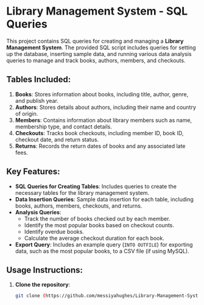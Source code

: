 # Library Management System - SQL Queries

This project contains SQL queries for creating and managing a **Library Management System**. The provided SQL script includes queries for setting up the database, inserting sample data, and running various data analysis queries to manage and track books, authors, members, and checkouts.

## **Tables Included:**

1. **Books**: Stores information about books, including title, author, genre, and publish year.
2. **Authors**: Stores details about authors, including their name and country of origin.
3. **Members**: Contains information about library members such as name, membership type, and contact details.
4. **Checkouts**: Tracks book checkouts, including member ID, book ID, checkout date, and return status.
5. **Returns**: Records the return dates of books and any associated late fees.

## **Key Features:**

- **SQL Queries for Creating Tables**: Includes queries to create the necessary tables for the library management system.
- **Data Insertion Queries**: Sample data insertion for each table, including books, authors, members, checkouts, and returns.
- **Analysis Queries**:
  - Track the number of books checked out by each member.
  - Identify the most popular books based on checkout counts.
  - Identify overdue books.
  - Calculate the average checkout duration for each book.
- **Export Query**: Includes an example query (`INTO OUTFILE`) for exporting data, such as the most popular books, to a CSV file (if using MySQL).

## **Usage Instructions:**

1. **Clone the repository**:
   ```bash
   git clone (https://github.com/messiyahughes/Library-Management-System-SQL-Project/blob/main/Library%20Management%20System.sql)
